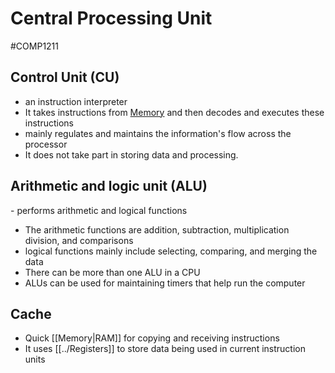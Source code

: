 # Central Processing Unit
#COMP1211 
## Control Unit (CU)
- an instruction interpreter
- It takes instructions from [Memory](COMP1211-ComputerArchitecture/Memory.md) and then decodes and executes these instructions
- mainly regulates and maintains the information's flow across the processor
- It does not take part in storing data and processing.
## Arithmetic and logic unit (ALU)
- performs arithmetic and logical functions
- The arithmetic functions are addition, subtraction, multiplication division, and comparisons
- logical functions mainly include selecting, comparing, and merging the data
- There can be more than one ALU in a CPU
- ALUs can be used for maintaining timers that help run the computer
## Cache
- Quick [[Memory|RAM]] for copying and receiving instructions
- It uses [[../Registers]] to store data being used in current instruction units